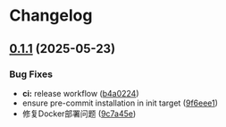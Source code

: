 # Changelog

## [0.1.1](https://github.com/KangbingZhao/task_runner/compare/v0.1.0...v0.1.1) (2025-05-23)


### Bug Fixes

* **ci:** release workflow ([b4a0224](https://github.com/KangbingZhao/task_runner/commit/b4a0224a2fbe1024aa780fb01a66eb1a36d1e5fc))
* ensure pre-commit installation in init target ([9f6eee1](https://github.com/KangbingZhao/task_runner/commit/9f6eee1867b765afbc4768148712dc9aa739482c))
* 修复Docker部署问题 ([9c7a45e](https://github.com/KangbingZhao/task_runner/commit/9c7a45e1bffb220e666dfe128f3e5cd37cbc272a))
